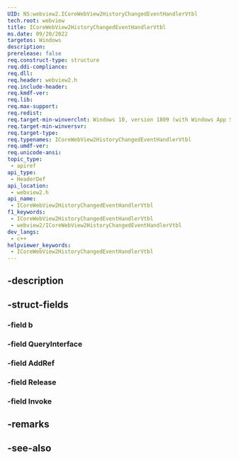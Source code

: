```yaml
---
UID: NS:webview2.ICoreWebView2HistoryChangedEventHandlerVtbl
tech.root: webview
title: ICoreWebView2HistoryChangedEventHandlerVtbl
ms.date: 09/20/2022
targetos: Windows
description: 
prerelease: false
req.construct-type: structure
req.ddi-compliance: 
req.dll: 
req.header: webview2.h
req.include-header: 
req.kmdf-ver: 
req.lib: 
req.max-support: 
req.redist: 
req.target-min-winverclnt: Windows 10, version 1809 (with Windows App SDK 1.1 or later)
req.target-min-winversvr: 
req.target-type: 
req.typenames: ICoreWebView2HistoryChangedEventHandlerVtbl
req.umdf-ver: 
req.unicode-ansi: 
topic_type:
 - apiref
api_type:
 - HeaderDef
api_location:
 - webview2.h
api_name:
 - ICoreWebView2HistoryChangedEventHandlerVtbl
f1_keywords:
 - ICoreWebView2HistoryChangedEventHandlerVtbl
 - webview2/ICoreWebView2HistoryChangedEventHandlerVtbl
dev_langs:
 - c++
helpviewer_keywords:
 - ICoreWebView2HistoryChangedEventHandlerVtbl
---
```


## -description

## -struct-fields

### -field b

### -field QueryInterface

### -field AddRef

### -field Release

### -field Invoke

## -remarks

## -see-also

